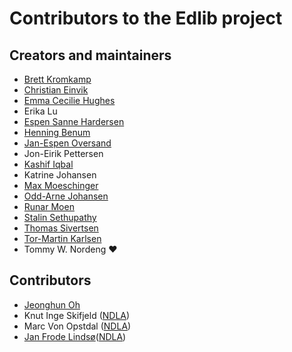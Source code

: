 # Contributors to the Edlib project

## Creators and maintainers

- [Brett Kromkamp](https://github.com/brettkromkamp) 
- [Christian Einvik](https://github.com/chrieinv)
- [Emma Cecilie Hughes](https://github.com/emmachughes)
- Erika Lu
- [Espen Sanne Hardersen](https://github.com/VonKeeks)
- [Henning Benum](https://github.com/Kamelon7) 
- [Jan-Espen Oversand](https://github.com/leakingmemory)
- Jon-Eirik Pettersen
- [Kashif Iqbal](https://github.com/KashifIqbal1975)
- Katrine Johansen
- [Max Moeschinger](https://github.com/maxmoeschinger)
- [Odd-Arne Johansen](https://github.com/oddarne74)
- [Runar Moen](https://github.com/rypskar)
- [Stalin Sethupathy](https://github.com/ssethupathy)
- [Thomas Sivertsen](https://github.com/tsivert)
- [Tor-Martin Karlsen](https://github.com/tmkarlsen)
- Tommy W. Nordeng :heart:


## Contributors

- [Jeonghun Oh](https://github.com/totoromaum)
- Knut Inge Skifjeld ([NDLA](https://ndla.no))
- Marc Von Opstdal ([NDLA](https://ndla.no))
- [Jan Frode Lindsø](https://github.com/janlindso)([NDLA](https://ndla.no))
